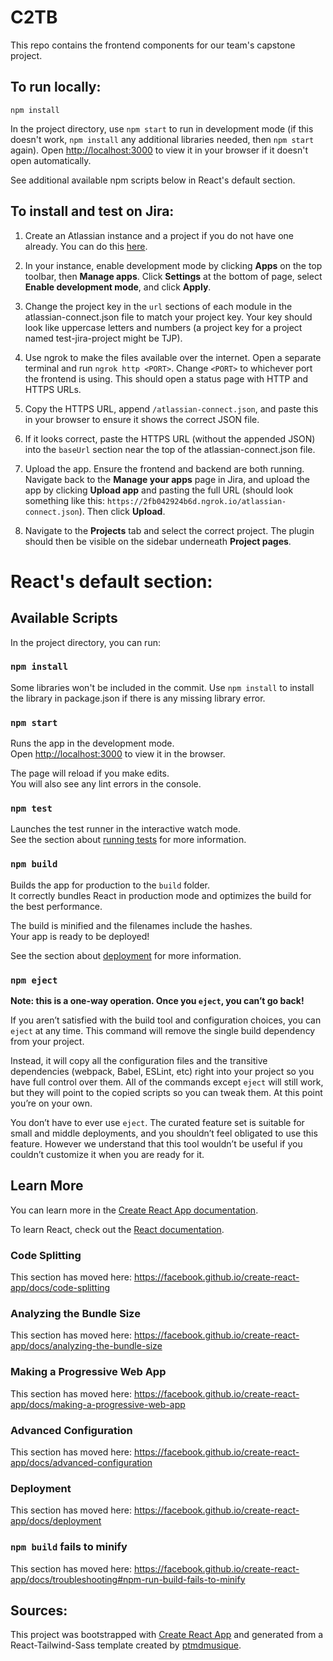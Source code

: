 C2TB
====

This repo contains the frontend components for our team's capstone project.

To run locally:
-------

`npm install`

In the project directory, use `npm start` to run in development mode (if this doesn't work, `npm install` any additional libraries needed, then `npm start` again). Open [http://localhost:3000](http://localhost:3000) to view it in your browser if it doesn't open automatically.

See additional available npm scripts below in React's default section.


To install and test on Jira:
-------

1. Create an Atlassian instance and a project if you do not have one already. You can do this [here](http://go.atlassian.com/cloud-dev).

2. In your instance, enable development mode by clicking **Apps** on the top toolbar, then **Manage apps**. Click **Settings** at the bottom of page, select **Enable development mode**, and click **Apply**.

3. Change the project key in the `url` sections of each module in the atlassian-connect.json file to match your project key. Your key should look like uppercase letters and numbers (a project key for a project named test-jira-project might be TJP).

4. Use ngrok to make the files available over the internet. Open a separate terminal and run `ngrok http <PORT>`. Change `<PORT>` to whichever port the frontend is using. This should open a status page with HTTP and HTTPS URLs. 

5. Copy the HTTPS URL, append `/atlassian-connect.json`, and paste this in your browser to ensure it shows the correct JSON file. 

6. If it looks correct, paste the HTTPS URL (without the appended JSON) into the `baseUrl` section near the top of the atlassian-connect.json file.

7. Upload the app. Ensure the frontend and backend are both running. Navigate back to the **Manage your apps** page in Jira, and upload the app by clicking **Upload app** and pasting the full URL (should look something like this: `https://2fb042924b6d.ngrok.io/atlassian-connect.json`). Then click **Upload**.

8. Navigate to the **Projects** tab and select the correct project. The plugin should then be visible on the sidebar underneath **Project pages**.



# React's default section:
## Available Scripts

In the project directory, you can run:

### `npm install`
Some libraries won't be included in the commit. Use `npm install` to install the library in package.json if there is any missing library error.

### `npm start`

Runs the app in the development mode.<br />
Open [http://localhost:3000](http://localhost:3000) to view it in the browser.

The page will reload if you make edits.<br />
You will also see any lint errors in the console.

### `npm test`

Launches the test runner in the interactive watch mode.<br />
See the section about [running tests](https://facebook.github.io/create-react-app/docs/running-tests) for more information.

### `npm build`

Builds the app for production to the `build` folder.<br />
It correctly bundles React in production mode and optimizes the build for the best performance.

The build is minified and the filenames include the hashes.<br />
Your app is ready to be deployed!

See the section about [deployment](https://facebook.github.io/create-react-app/docs/deployment) for more information.

### `npm eject`

**Note: this is a one-way operation. Once you `eject`, you can’t go back!**

If you aren’t satisfied with the build tool and configuration choices, you can `eject` at any time. This command will remove the single build dependency from your project.

Instead, it will copy all the configuration files and the transitive dependencies (webpack, Babel, ESLint, etc) right into your project so you have full control over them. All of the commands except `eject` will still work, but they will point to the copied scripts so you can tweak them. At this point you’re on your own.

You don’t have to ever use `eject`. The curated feature set is suitable for small and middle deployments, and you shouldn’t feel obligated to use this feature. However we understand that this tool wouldn’t be useful if you couldn’t customize it when you are ready for it.

## Learn More

You can learn more in the [Create React App documentation](https://facebook.github.io/create-react-app/docs/getting-started).

To learn React, check out the [React documentation](https://reactjs.org/).

### Code Splitting

This section has moved here: https://facebook.github.io/create-react-app/docs/code-splitting

### Analyzing the Bundle Size

This section has moved here: https://facebook.github.io/create-react-app/docs/analyzing-the-bundle-size

### Making a Progressive Web App

This section has moved here: https://facebook.github.io/create-react-app/docs/making-a-progressive-web-app

### Advanced Configuration

This section has moved here: https://facebook.github.io/create-react-app/docs/advanced-configuration

### Deployment

This section has moved here: https://facebook.github.io/create-react-app/docs/deployment

### `npm build` fails to minify

This section has moved here: https://facebook.github.io/create-react-app/docs/troubleshooting#npm-run-build-fails-to-minify


Sources:
--------

This project was bootstrapped with [Create React App](https://github.com/facebook/create-react-app) and generated from a React-Tailwind-Sass template created by [ptmdmusique](https://github.com/ptmdmusique/react-tailwind-sass-template).